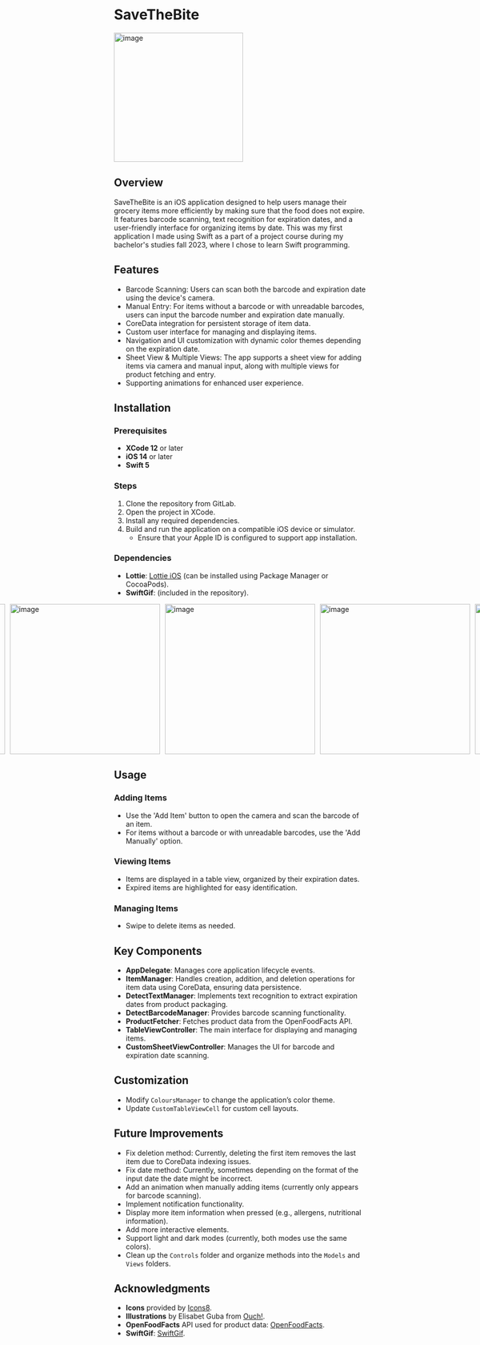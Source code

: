 # SaveTheBite

<img width="258" alt="image" src="https://github.com/user-attachments/assets/5acfe8db-a2ab-42bb-b577-d1d3a5390e64">


## Overview
SaveTheBite is an iOS application designed to help users manage their grocery items more efficiently by making sure that the food does not expire. It features barcode scanning, text recognition for expiration dates, and a user-friendly interface for organizing items by date. This was my first application I made using Swift as a part of a project course during my bachelor's studies fall 2023, where I chose to learn Swift programming.

## Features
- Barcode Scanning: Users can scan both the barcode and expiration date using the device's camera.
- Manual Entry: For items without a barcode or with unreadable barcodes, users can input the barcode number and expiration date manually.
- CoreData integration for persistent storage of item data.
- Custom user interface for managing and displaying items.
- Navigation and UI customization with dynamic color themes depending on the expiration date.
- Sheet View & Multiple Views: The app supports a sheet view for adding items via camera and manual input, along with multiple views for product fetching and entry.
- Supporting animations for enhanced user experience.

## Installation

### Prerequisites
- **XCode 12** or later
- **iOS 14** or later
- **Swift 5**

### Steps
1. Clone the repository from GitLab.
2. Open the project in XCode.
3. Install any required dependencies.
4. Build and run the application on a compatible iOS device or simulator.
   - Ensure that your Apple ID is configured to support app installation.

### Dependencies
- **Lottie**: [Lottie iOS](https://github.com/airbnb/lottie-ios) (can be installed using Package Manager or CocoaPods).
- **SwiftGif**: (included in the repository).

<div style="display: flex; justify-content: center; gap: 10px;">
    <img width="300" alt="image" src="https://github.com/user-attachments/assets/7df2be06-1640-4600-b52c-584a828a4aea">
    <img width="300" alt="image" src="https://github.com/user-attachments/assets/87cd4e17-4972-4a0d-84ef-b93fc1d0bd2f">
    <img width="300" alt="image" src="https://github.com/user-attachments/assets/085cfb02-e50e-445b-8db9-44b824b33de4">
    <img width="300" alt="image" src="https://github.com/user-attachments/assets/71a0d983-9ea6-45fb-b508-c078763d3497">
    <img width="300" alt="image" src="https://github.com/user-attachments/assets/0874cc03-7ee0-42a4-bedc-4a3d880416cc">
</div>





## Usage

### Adding Items
- Use the 'Add Item' button to open the camera and scan the barcode of an item.
- For items without a barcode or with unreadable barcodes, use the 'Add Manually' option.

### Viewing Items
- Items are displayed in a table view, organized by their expiration dates.
- Expired items are highlighted for easy identification.

### Managing Items
- Swipe to delete items as needed.

## Key Components
- **AppDelegate**: Manages core application lifecycle events.
- **ItemManager**: Handles creation, addition, and deletion operations for item data using CoreData, ensuring data persistence.
- **DetectTextManager**: Implements text recognition to extract expiration dates from product packaging.
- **DetectBarcodeManager**: Provides barcode scanning functionality.
- **ProductFetcher**: Fetches product data from the OpenFoodFacts API.
- **TableViewController**: The main interface for displaying and managing items.
- **CustomSheetViewController**: Manages the UI for barcode and expiration date scanning.

## Customization
- Modify `ColoursManager` to change the application’s color theme.
- Update `CustomTableViewCell` for custom cell layouts.

## Future Improvements
- Fix deletion method: Currently, deleting the first item removes the last item due to CoreData indexing issues.
- Fix date method: Currently, sometimes depending on the format of the input date the date might be incorrect.
- Add an animation when manually adding items (currently only appears for barcode scanning).
- Implement notification functionality.
- Display more item information when pressed (e.g., allergens, nutritional information).
- Add more interactive elements.
- Support light and dark modes (currently, both modes use the same colors).
- Clean up the `Controls` folder and organize methods into the `Models` and `Views` folders.

## Acknowledgments
- **Icons** provided by [Icons8](https://icons8.com/icons/set/checkmark--animated).
- **Illustrations** by Elisabet Guba from [Ouch!](https://icons8.com/illustrations/illustration/techny-shopping-basket-full-of-groceries--animated).
- **OpenFoodFacts** API used for product data: [OpenFoodFacts](https://world.openfoodfacts.org).
- **SwiftGif**: [SwiftGif](https://github.com/swiftgif/SwiftGif/blob/master/SwiftGifCommon/UIImage%2BGif.swift).
